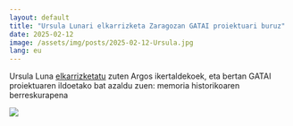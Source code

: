 ```yaml
---
layout: default
title: "Ursula Lunari elkarrizketa Zaragozan GATAI proiektuari buruz"
date: 2025-02-12
image: /assets/img/posts/2025-02-12-Ursula.jpg
lang: eu
---
```


Ursula Luna <a href="https://www.instagram.com/reel/DF-ZKrKJ1Il/?igsh=MTJrNDd1MGozZXNpZQ%3D%3D" target="_blank">elkarrizketatu</a> zuten Argos ikertaldekoek, eta bertan GATAI proiektuaren ildoetako bat azaldu zuen: memoria historikoaren berreskurapena

<a href="https://www.instagram.com/reel/DF-ZKrKJ1Il/?igsh=MTJrNDd1MGozZXNpZQ%3D%3D" target="_blank"><img src="http://www.gatai.eus/assets/img/posts/2025-02-12-Ursula.jpg"></a>

